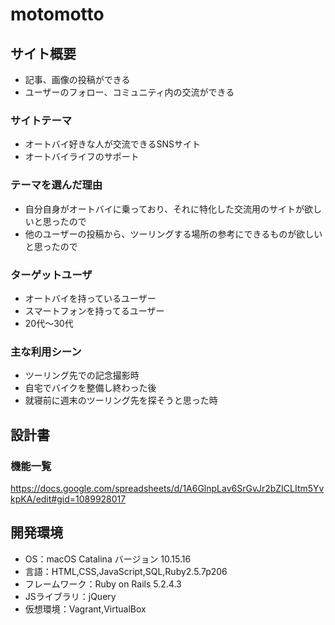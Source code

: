 # motomotto

## サイト概要
- 記事、画像の投稿ができる
- ユーザーのフォロー、コミュニティ内の交流ができる

### サイトテーマ
- オートバイ好きな人が交流できるSNSサイト
- オートバイライフのサポート

### テーマを選んだ理由
- 自分自身がオートバイに乗っており、それに特化した交流用のサイトが欲しいと思ったので
- 他のユーザーの投稿から、ツーリングする場所の参考にできるものが欲しいと思ったので

### ターゲットユーザ
- オートバイを持っているユーザー
- スマートフォンを持ってるユーザー
- 20代〜30代

### 主な利用シーン
- ツーリング先での記念撮影時
- 自宅でバイクを整備し終わった後
- 就寝前に週末のツーリング先を探そうと思った時

## 設計書

### 機能一覧
https://docs.google.com/spreadsheets/d/1A6GlnpLav6SrGvJr2bZICLItm5YvkpKA/edit#gid=1089928017

## 開発環境
- OS：macOS Catalina バージョン 10.15.16
- 言語：HTML,CSS,JavaScript,SQL,Ruby2.5.7p206
- フレームワーク：Ruby on Rails 5.2.4.3
- JSライブラリ：jQuery
- 仮想環境：Vagrant,VirtualBox